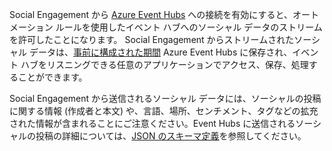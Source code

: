 Social Engagement から [Azure Event Hubs](https://azure.microsoft.com/documentation/articles/event-hubs-overview/) への接続を有効にすると、オートメーション ルールを使用したイベント ハブへのソーシャル データのストリームを許可したことになります。 Social Engagement からストリームされたソーシャル データは、[事前に構成された期間](https://azure.microsoft.com/documentation/articles/event-hubs-availability-and-support-faq/) Azure Event Hubs に保存され、イベント ハブをリスニングできる任意のアプリケーションでアクセス、保存、処理することができます。  
  
 Social Engagement から送信されるソーシャル データには、ソーシャルの投稿に関する情報 (作成者と本文) や、言語、場所、センチメント、タグなどの拡充された情報が含まれることにご注意ください。Event Hubs に送信されるソーシャルの投稿の詳細については、[JSON のスキーマ定義](https://go.microsoft.com/fwlink/p/?LinkId=786643)を参照してください。
